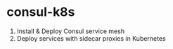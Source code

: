 # consul-k8s
1. Install & Deploy Consul service mesh
2. Deploy services with sidecar proxies in Kubernetes


